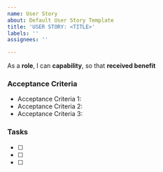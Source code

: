 ```yaml
---
name: User Story
about: Default User Story Template
title: 'USER STORY: <TITLE>'
labels: ''
assignees: ''

---
```


As a **role**, I can **capability**, so that **received benefit**

### Acceptance Criteria

- Acceptance Criteria 1:
- Acceptance Criteria 2:
- Acceptance Criteria 3:

### Tasks

- [ ]
- [ ]
- [ ]
